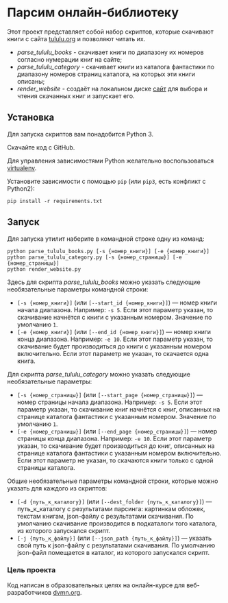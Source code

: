# Парсим онлайн-библиотеку

Этот проект представляет собой набор скриптов, которые скачивают книги с сайта [tululu.org](https://tululu.org/) и позволяют читать их.
- *parse_tululu_books* - скачивает книги по диапазону их номеров согласно нумерации книг на сайте;
- *parse_tululu_category* - скачивает книги из каталога фантастики по диапазону номеров страниц каталога, на которых эти книги описаны;
- *render_website* - создаёт на локальном диске [сайт](http://127.0.0.1:5500/) для выбора и чтения скачанных книг и запускает его.

## Установка

Для запуска скриптов вам понадобится Python 3.

Скачайте код с GitHub.

Для управления зависимостями Python желательно воспользоваться [virtualenv](https://pypi.org/project/virtualenv/).

Установите зависимости с помощью `pip` (или `pip3`, есть конфликт с Python2):
```
pip install -r requirements.txt
```

## Запуск

Для запуска утилит наберите в командной строке одну из команд:
```
python parse_tululu_books.py [-s {номер_книги}] [-e {номер_книги}]
python parse_tululu_category.py [-s {номер_страницы}] [-e {номер_страницы}]
python render_website.py
```
Здесь для скрипта *parse_tululu_books* можно указать следующие необязательные параметры командной строки:<br>
- `[-s {номер_книги}]` (или `[--start_id {номер_книги}]`) — номер книги начала диапазона. Например: `-s 5`. Если этот параметр указан, то скачивание начнётся с книги с указанным номером. Значение по умолчанию `1`.
- `[-e {номер_книги}]` (или `[--end_id {номер_книги}]`) — номер книги конца диапазона. Например: `-e 10`. Если этот параметр указан, то скачивание будет производиться до книги с указанным номером включительно. Если этот параметр не указан, то скачается одна книга.

Для скрипта *parse_tululu_category* можно указать следующие необязательные параметры:
- `[-s {номер_страницы}]` (или `[--start_page {номер_страницы}]`) — номер страницы начала диапазона. Например: `-s 5`. Если этот параметр указан, то скачивание книг начнётся с книг, описанных на странице каталога фантастики с указанным номером. Значение по умолчанию `1`.
- `[-e {номер_страницы}]` (или `[--end_page {номер_страницы}]`) — номер страницы конца диапазона. Например: `-e 10`. Если этот параметр указан, то скачивание будет производиться до книг, описанных на странице каталога фантастики с указанным номером включительно. Если этот параметр не указан, то скачаются книги только с одной страницы каталога.

Общие необязательные параметры командной строки, которые можно указать для каждого из скриптов:
- `[-d {путь_к_каталогу}]` (или `[--dest_folder {путь_к_каталогу}]`) — путь_к_каталогу с результатами парсинга: картинкам обложек, текстам книгам, json-файлу с результатами скачивания. По умолчанию скачивание производится в подкаталоги того каталога, из которого запускался скрипт.
- `[-j {путь_к_файлу}]` (или `[--json_path {путь_к_файлу}]`) — указать свой путь к json-файлу с результатами скачивания. По умолчанию json-файл помещается в каталог, из которого запускался скрипт.

### Цель проекта

Код написан в образовательных целях на онлайн-курсе для веб-разработчиков [dvmn.org](https://dvmn.org/).